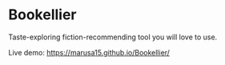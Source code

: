 # Bookellier
Taste-exploring fiction-recommending tool you will love to use.

Live demo:
https://marusa15.github.io/Bookellier/
